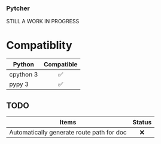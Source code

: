 ### Pytcher

STILL A WORK IN PROGRESS

# Compatiblity

Python      | Compatible
------------|:------:
cpython 3   | :white_check_mark:
pypy 3      | :white_check_mark:

## TODO

Items                       | Status
----------------------------| :-----:
Automatically generate route path for doc | :x:


